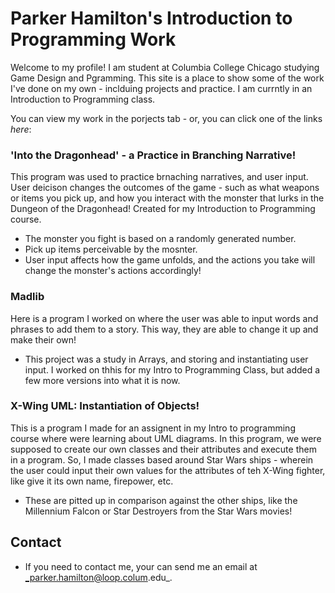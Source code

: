 # Parker Hamilton's Introduction to Programming Work

Welcome to my profile!
I am student at Columbia College Chicago studying Game Design and Pgramming. This site is a place to show some of the work I've done on my own - inclduing projects and practice. I am currntly in an Introduction to Programming class.

You can view my work in the porjects tab - or, you can click one of the links _here_:


### 'Into the Dragonhead' - a Practice in Branching Narrative!
This program was used to practice brnaching narratives, and user input. User deicison changes the outcomes of the game - such as what weapons or items you pick up, and how you interact with the monster that lurks in the Dungeon of the Dragonhead! Created for my Introduction to Programming course.
- The monster you fight is based on a randomly generated number.
- Pick up items perceivable by the mosnter.
- User input affects how the game unfolds, and the actions you take will change the monster's actions accordingly!


### Madlib
Here is a program I worked on where the user was able to input words and phrases to add them to a story. This way, they are able to change it up and make their own!
- This project was a study in Arrays, and storing and instantiating user input. I worked on thhis for my Intro to Programming Class, but added a few more versions into what it is now.


### X-Wing UML: Instantiation of Objects!
This is a program I made for an assignent in my Intro to programming course where were learning about UML diagrams. In this program, we were supposed to create our own classes and their attributes and execute them in a program. So, I made classes based around Star Wars ships - wherein the user could input their own values for the attributes of teh X-Wing fighter, like give it its own name, firepower, etc. 
- These are pitted up in comparison against the other ships, like the Millennium Falcon or Star Destroyers from the Star Wars movies!


## Contact
- If you need to contact me, your can send me an email at _parker.hamilton@loop.colum.edu_.

